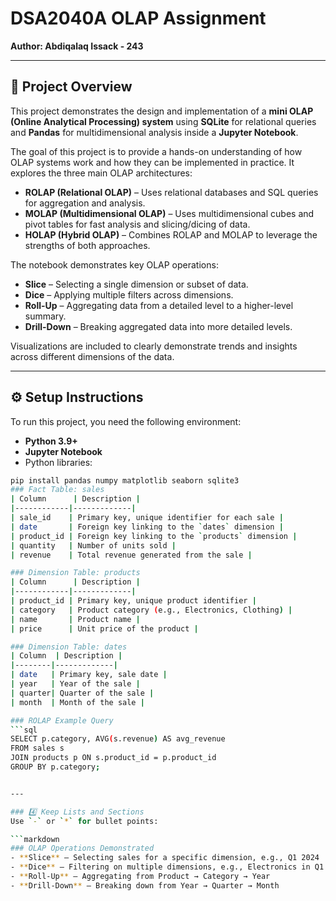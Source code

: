 # DSA2040A OLAP Assignment  
**Author: Abdiqalaq Issack - 243**  

---

## 📌 Project Overview

This project demonstrates the design and implementation of a **mini OLAP (Online Analytical Processing) system** using **SQLite** for relational queries and **Pandas** for multidimensional analysis inside a **Jupyter Notebook**.  

The goal of this project is to provide a hands-on understanding of how OLAP systems work and how they can be implemented in practice. It explores the three main OLAP architectures:  

- **ROLAP (Relational OLAP)** – Uses relational databases and SQL queries for aggregation and analysis.  
- **MOLAP (Multidimensional OLAP)** – Uses multidimensional cubes and pivot tables for fast analysis and slicing/dicing of data.  
- **HOLAP (Hybrid OLAP)** – Combines ROLAP and MOLAP to leverage the strengths of both approaches.  

The notebook demonstrates key OLAP operations:  

- **Slice** – Selecting a single dimension or subset of data.  
- **Dice** – Applying multiple filters across dimensions.  
- **Roll-Up** – Aggregating data from a detailed level to a higher-level summary.  
- **Drill-Down** – Breaking aggregated data into more detailed levels.  

Visualizations are included to clearly demonstrate trends and insights across different dimensions of the data.

---

## ⚙️ Setup Instructions

To run this project, you need the following environment:  

- **Python 3.9+**  
- **Jupyter Notebook**  
- Python libraries:  
```bash
pip install pandas numpy matplotlib seaborn sqlite3
### Fact Table: sales
| Column      | Description |
|------------|-------------|
| sale_id    | Primary key, unique identifier for each sale |
| date       | Foreign key linking to the `dates` dimension |
| product_id | Foreign key linking to the `products` dimension |
| quantity   | Number of units sold |
| revenue    | Total revenue generated from the sale |

### Dimension Table: products
| Column      | Description |
|------------|-------------|
| product_id | Primary key, unique product identifier |
| category   | Product category (e.g., Electronics, Clothing) |
| name       | Product name |
| price      | Unit price of the product |

### Dimension Table: dates
| Column  | Description |
|--------|-------------|
| date   | Primary key, sale date |
| year   | Year of the sale |
| quarter| Quarter of the sale |
| month  | Month of the sale |

### ROLAP Example Query
```sql
SELECT p.category, AVG(s.revenue) AS avg_revenue
FROM sales s
JOIN products p ON s.product_id = p.product_id
GROUP BY p.category;


---

### 4️⃣ Keep Lists and Sections
Use `-` or `*` for bullet points:

```markdown
### OLAP Operations Demonstrated
- **Slice** – Selecting sales for a specific dimension, e.g., Q1 2024
- **Dice** – Filtering on multiple dimensions, e.g., Electronics in Q1 2024
- **Roll-Up** – Aggregating from Product → Category → Year
- **Drill-Down** – Breaking down from Year → Quarter → Month


